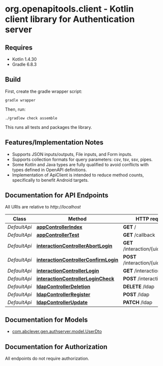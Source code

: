 # org.openapitools.client - Kotlin client library for Authentication server

## Requires

* Kotlin 1.4.30
* Gradle 6.8.3

## Build

First, create the gradle wrapper script:

```
gradle wrapper
```

Then, run:

```
./gradlew check assemble
```

This runs all tests and packages the library.

## Features/Implementation Notes

* Supports JSON inputs/outputs, File inputs, and Form inputs.
* Supports collection formats for query parameters: csv, tsv, ssv, pipes.
* Some Kotlin and Java types are fully qualified to avoid conflicts with types defined in OpenAPI definitions.
* Implementation of ApiClient is intended to reduce method counts, specifically to benefit Android targets.

<a name="documentation-for-api-endpoints"></a>
## Documentation for API Endpoints

All URIs are relative to *http://localhost*

Class | Method | HTTP request | Description
------------ | ------------- | ------------- | -------------
*DefaultApi* | [**appControllerIndex**](docs/DefaultApi.md#appcontrollerindex) | **GET** / | 
*DefaultApi* | [**appControllerTest**](docs/DefaultApi.md#appcontrollertest) | **GET** /callback | 
*DefaultApi* | [**interactionControllerAbortLogin**](docs/DefaultApi.md#interactioncontrollerabortlogin) | **GET** /interaction/{uid}/abort | 
*DefaultApi* | [**interactionControllerConfirmLogin**](docs/DefaultApi.md#interactioncontrollerconfirmlogin) | **POST** /interaction/{uid}/confirm | 
*DefaultApi* | [**interactionControllerLogin**](docs/DefaultApi.md#interactioncontrollerlogin) | **GET** /interaction/{uid} | 
*DefaultApi* | [**interactionControllerLoginCheck**](docs/DefaultApi.md#interactioncontrollerlogincheck) | **POST** /interaction/{uid} | 
*DefaultApi* | [**ldapControllerDeletion**](docs/DefaultApi.md#ldapcontrollerdeletion) | **DELETE** /ldap | 
*DefaultApi* | [**ldapControllerRegister**](docs/DefaultApi.md#ldapcontrollerregister) | **POST** /ldap | 
*DefaultApi* | [**ldapControllerUpdate**](docs/DefaultApi.md#ldapcontrollerupdate) | **PATCH** /ldap | 


<a name="documentation-for-models"></a>
## Documentation for Models

 - [com.abclever.gen.authserver.model.UserDto](docs/UserDto.md)


<a name="documentation-for-authorization"></a>
## Documentation for Authorization

All endpoints do not require authorization.
